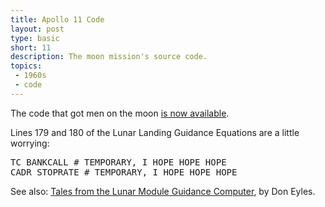 ```yaml
---
title: Apollo 11 Code
layout: post
type: basic
short: 11
description: The moon mission's source code. 
topics:
 - 1960s
 - code
---
```

The code that got men on the moon [is now available](http://googlecode.blogspot.com/2009/07/apollo-11-missions-40th-anniversary-one.html).

Lines 179 and 180 of the Lunar Landing Guidance Equations are a little worrying:

<pre>TC BANKCALL # TEMPORARY, I HOPE HOPE HOPE
CADR STOPRATE # TEMPORARY, I HOPE HOPE HOPE</pre>


See also: [Tales from the Lunar Module Guidance Computer](http://www.doneyles.com/LM/Tales.html), by Don Eyles.